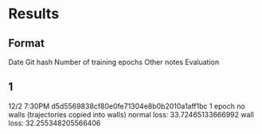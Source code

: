 # Results

## Format
Date
Git hash
Number of training epochs
Other notes
Evaluation

## 1
12/2 7:30PM
d5d5569838cf80e0fe71304e8b0b2010a1aff1bc
1 epoch
no walls (trajectories copied into walls)
normal loss: 33.72465133666992
wall loss: 32.255348205566406

